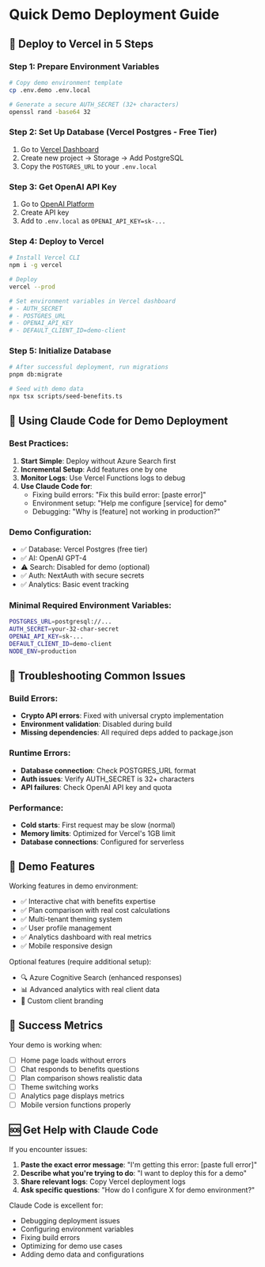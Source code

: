 # Quick Demo Deployment Guide

## 🚀 Deploy to Vercel in 5 Steps

### Step 1: Prepare Environment Variables
```bash
# Copy demo environment template
cp .env.demo .env.local

# Generate a secure AUTH_SECRET (32+ characters)
openssl rand -base64 32
```

### Step 2: Set Up Database (Vercel Postgres - Free Tier)
1. Go to [Vercel Dashboard](https://vercel.com/dashboard)
2. Create new project → Storage → Add PostgreSQL
3. Copy the `POSTGRES_URL` to your `.env.local`

### Step 3: Get OpenAI API Key
1. Go to [OpenAI Platform](https://platform.openai.com/api-keys)
2. Create API key
3. Add to `.env.local` as `OPENAI_API_KEY=sk-...`

### Step 4: Deploy to Vercel
```bash
# Install Vercel CLI
npm i -g vercel

# Deploy
vercel --prod

# Set environment variables in Vercel dashboard
# - AUTH_SECRET
# - POSTGRES_URL  
# - OPENAI_API_KEY
# - DEFAULT_CLIENT_ID=demo-client
```

### Step 5: Initialize Database
```bash
# After successful deployment, run migrations
pnpm db:migrate

# Seed with demo data
npx tsx scripts/seed-benefits.ts
```

## 🎯 Using Claude Code for Demo Deployment

### Best Practices:
1. **Start Simple**: Deploy without Azure Search first
2. **Incremental Setup**: Add features one by one
3. **Monitor Logs**: Use Vercel Functions logs to debug
4. **Use Claude Code for**:
   - Fixing build errors: "Fix this build error: [paste error]"
   - Environment setup: "Help me configure [service] for demo"
   - Debugging: "Why is [feature] not working in production?"

### Demo Configuration:
- ✅ Database: Vercel Postgres (free tier)
- ✅ AI: OpenAI GPT-4
- ⚠️ Search: Disabled for demo (optional)
- ✅ Auth: NextAuth with secure secrets
- ✅ Analytics: Basic event tracking

### Minimal Required Environment Variables:
```bash
POSTGRES_URL=postgresql://...
AUTH_SECRET=your-32-char-secret
OPENAI_API_KEY=sk-...
DEFAULT_CLIENT_ID=demo-client
NODE_ENV=production
```

## 🔧 Troubleshooting Common Issues

### Build Errors:
- **Crypto API errors**: Fixed with universal crypto implementation
- **Environment validation**: Disabled during build
- **Missing dependencies**: All required deps added to package.json

### Runtime Errors:
- **Database connection**: Check POSTGRES_URL format
- **Auth issues**: Verify AUTH_SECRET is 32+ characters
- **API failures**: Check OpenAI API key and quota

### Performance:
- **Cold starts**: First request may be slow (normal)
- **Memory limits**: Optimized for Vercel's 1GB limit
- **Database connections**: Configured for serverless

## 📱 Demo Features

Working features in demo environment:
- ✅ Interactive chat with benefits expertise
- ✅ Plan comparison with real cost calculations
- ✅ Multi-tenant theming system
- ✅ User profile management
- ✅ Analytics dashboard with real metrics
- ✅ Mobile responsive design

Optional features (require additional setup):
- 🔍 Azure Cognitive Search (enhanced responses)
- 📊 Advanced analytics with real client data
- 🎨 Custom client branding

## 🎯 Success Metrics

Your demo is working when:
- [ ] Home page loads without errors
- [ ] Chat responds to benefits questions
- [ ] Plan comparison shows realistic data
- [ ] Theme switching works
- [ ] Analytics page displays metrics
- [ ] Mobile version functions properly

## 🆘 Get Help with Claude Code

If you encounter issues:

1. **Paste the exact error message**: "I'm getting this error: [paste full error]"
2. **Describe what you're trying to do**: "I want to deploy this for a demo"
3. **Share relevant logs**: Copy Vercel deployment logs
4. **Ask specific questions**: "How do I configure X for demo environment?"

Claude Code is excellent for:
- Debugging deployment issues
- Configuring environment variables
- Fixing build errors
- Optimizing for demo use cases
- Adding demo data and configurations